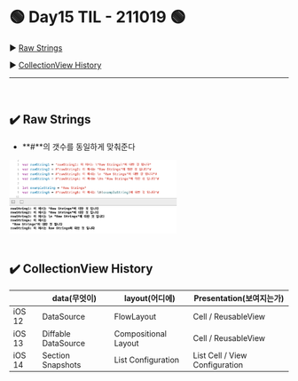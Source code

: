 # 🟢 Day15 TIL - 211019 🟢

▶︎ [Raw Strings](#️-raw-strings)

▶︎ [CollectionView History](#️-collectionview-history)




***

<br>

## ✔️ Raw Strings

* **#**의 갯수를 동일하게 맞춰준다

<img src="../Screenshots/rawstring.png" height="60%" width="60%;"  />

<br>

<br>

## ✔️ CollectionView History

|        | data(무엇이)        | layout(어디에)       | Presentation(보여지는가)       |
| ------ | ------------------- | -------------------- | ------------------------------ |
| iOS 12 | DataSource          | FlowLayout           | Cell / ReusableView            |
| iOS 13 | Diffable DataSource | Compositional Layout | Cell / ReusableView            |
| iOS 14 | Section Snapshots   | List Configuration   | List Cell / View Configuration |

<br><br>
